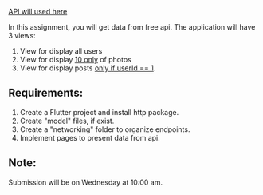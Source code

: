 [API will used here](https://jsonplaceholder.typicode.com)

In this assignment, you will get data from free api.
The application will have 3 views:
1. View for display all users
2. View for display <ins>10 only</ins> of photos
3. View for display posts <ins>only if userId == 1</ins>.

## Requirements:
1. Create a Flutter project and install http package.
2. Create "model" files, if exist.
3. Create a "networking" folder to organize endpoints.
4. Implement pages to present data from api.

## Note:
Submission will be on Wednesday at 10:00 am.
